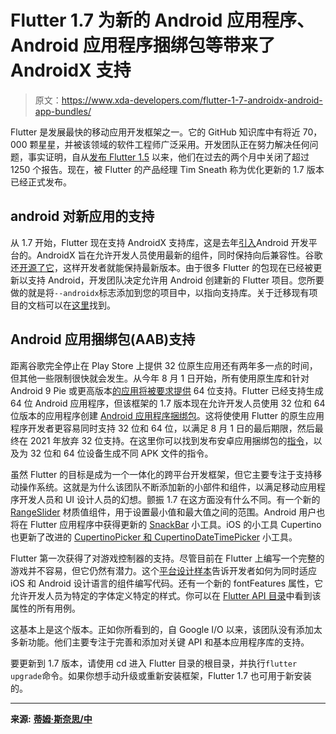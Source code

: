 # Flutter 1.7 为新的 Android 应用程序、Android 应用程序捆绑包等带来了 AndroidX 支持

> 原文：<https://www.xda-developers.com/flutter-1-7-androidx-android-app-bundles/>

Flutter 是发展最快的移动应用开发框架之一。它的 GitHub 知识库中有将近 70，000 颗星星，并被该领域的软件工程师广泛采用。开发团队正在努力解决任何问题，事实证明，自从[发布 Flutter 1.5](https://www.xda-developers.com/flutter-1-5-support-web-embedded-desktop/) 以来，他们在过去的两个月中关闭了超过 1250 个报告。现在，被 Flutter 的产品经理 Tim Sneath 称为优化更新的 1.7 版本已经正式发布。

## android 对新应用的支持

从 1.7 开始，Flutter 现在支持 AndroidX 支持库，这是去年[引入](https://www.xda-developers.com/android-jetpack-components-kotlin-android-studio-3-2/)Android 开发平台的。AndroidX 旨在允许开发人员使用最新的组件，同时保持向后兼容性。谷歌还[开源了它](https://www.xda-developers.com/googles-androidx-aosp/)，这样开发者就能保持最新版本。由于很多 Flutter 的包现在已经被更新以支持 Android，开发团队决定允许用 Android 创建新的 Flutter 项目。您所要做的就是将`--androidx`标志添加到您的项目中，以指向支持库。关于迁移现有项目的文档可以在[这里](https://flutter.dev/docs/development/packages-and-plugins/androidx-compatibility#for-plugin-maintainers-migrating-a-flutter-plugin-to-androidx)找到。

## Android 应用捆绑包(AAB)支持

距离谷歌完全停止在 Play Store 上提供 32 位原生应用还有两年多一点的时间，但其他一些限制很快就会发生。从今年 8 月 1 日开始，所有使用原生库和针对 Android 9 Pie 或更高版本[的应用将被要求提供](https://www.xda-developers.com/google-play-stop-serving-native-apps-without-64-bit-cpu-support/) 64 位支持。Flutter 已经支持生成 64 位 Android 应用程序，但该框架的 1.7 版本现在允许开发人员使用 32 位和 64 位版本的应用程序创建 [Android 应用程序捆绑包](https://www.xda-developers.com/android-app-bundle-google-play-dynamic-delivery-apk-size/)。这将使使用 Flutter 的原生应用程序开发者更容易同时支持 32 位和 64 位，以满足 8 月 1 日的最后期限，然后最终在 2021 年放弃 32 位支持。在这里你可以找到发布安卓应用捆绑包的[指令](https://flutter.dev/docs/deployment/android#how-do-i-build-a-release-from-within-android-studio)，以及为 32 位和 64 位设备生成不同 APK 文件的指令。

虽然 Flutter 的目标是成为一个一体化的跨平台开发框架，但它主要专注于支持移动操作系统。这就是为什么该团队不断添加新的小部件和组件，以满足移动应用程序开发人员和 UI 设计人员的幻想。颤振 1.7 在这方面没有什么不同。有一个新的 [RangeSlider](https://github.com/flutter/flutter/pull/31681) 材质值组件，用于设置最小值和最大值之间的范围。Android 用户也将在 Flutter 应用程序中获得更新的 [SnackBar](https://github.com/flutter/flutter/pull/31275) 小工具。iOS 的小工具 Cupertino 也更新了改进的 [CupertinoPicker 和 CupertinoDateTimePicker](https://github.com/flutter/flutter/pull/31464) 小工具。

Flutter 第一次获得了对游戏控制器的支持。尽管目前在 Flutter 上编写一个完整的游戏并不容易，但它仍然有潜力。这个[平台设计样本](https://github.com/flutter/samples/tree/master/platform_design)告诉开发者如何为同时适应 iOS 和 Android 设计语言的组件编写代码。还有一个新的 fontFeatures 属性，它允许开发人员为特定的字体定义特定的样式。你可以在 [Flutter API 目录](https://api.flutter.dev/flutter/dart-ui/FontFeature-class.html)中看到该属性的所有用例。

这基本上是这个版本。正如你所看到的，自 Google I/O 以来，该团队没有添加太多新功能。他们主要专注于完善和添加对关键 API 和基本应用程序库的支持。

要更新到 1.7 版本，请使用 cd 进入 Flutter 目录的根目录，并执行`flutter upgrade`命令。如果你想手动升级或重新安装框架，Flutter 1.7 也可用于新安装的。

* * *

**来源:** [**蒂姆·斯奈思/中**](https://medium.com/flutter/announcing-flutter-1-7-9cab4f34eacf)